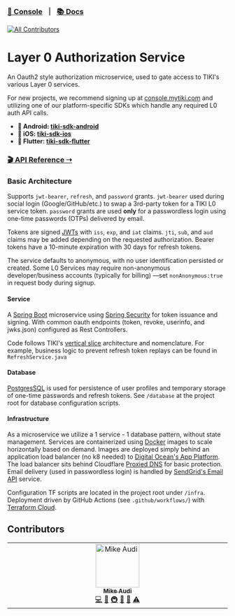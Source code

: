 ###  [🍍 Console](https://console.mytiki.com) &nbsp; ⏐ &nbsp; [📚 Docs](https://docs.mytiki.com)
<!-- ALL-CONTRIBUTORS-BADGE:START - Do not remove or modify this section -->
[![All Contributors](https://img.shields.io/badge/all_contributors-1-orange.svg?style=flat-square)](#contributors-)
<!-- ALL-CONTRIBUTORS-BADGE:END -->

# Layer 0 Authorization Service

An Oauth2 style authorization microservice, used to gate access to TIKI's various Layer 0 services.

For new projects, we recommend signing up at [console.mytiki.com](https://console.mytiki.com) and utilizing one of our
platform-specific SDKs which handle any required L0 auth API calls.

- **🤖 Android: [tiki-sdk-android](https://github.com/tiki/tiki-sdk-android)**
- **🍎 iOS: [tiki-sdk-ios](https://github.com/tiki/tiki-sdk-ios)**
- **🦋 Flutter: [tiki-sdk-flutter](https://github.com/tiki/tiki-sdk-flutter)**

### [🎬 API Reference ➝](https://docs.mytiki.com/reference/l0-auth-info-get)

### Basic Architecture

Supports `jwt-bearer`, `refresh`, and `password` grants. `jwt-bearer` used during social login (Google/GitHub/etc.) to
swap a 3rd-party token for a TIKI L0 service token. `password` grants are used **only** for a passwordless login using
one-time passwords (OTPs) delivered by email.

Tokens are signed [JWTs](https://jwt.io) with `iss`, `exp`, and `iat` claims. `jti`, `sub`, and `aud` claims may be
added depending on the requested authorization. Bearer tokens have a 10-minute expiration with 30 days for refresh
tokens.

The service defaults to anonymous, with no user identification persisted or created. Some L0 Services may require
non-anonymous developer/business accounts (typically for billing) —set `nonAnonymous:true` in request body during signup.

#### Service

A [Spring Boot](https://github.com/spring-projects/spring-boot) microservice
using [Spring Security](https://github.com/spring-projects/spring-security) for token issuance and signing. With common
oauth endpoints (token, revoke, userinfo, and jwks.json) configured as Rest Controllers.

Code follows TIKI's [vertical slice](https://jimmybogard.com/vertical-slice-architecture/) architecture and
nomenclature. For example, business logic to prevent refresh token replays can be found
in `RefreshService.java`

#### Database
[PostgresSQL](https://www.postgresql.org) is used for persistence of user profiles and temporary storage of one-time
passwords and refresh tokens. See `/database` at the project root for database configuration scripts.

#### Infrastructure
As a microservice we utilize a 1 service - 1 database pattern, without state management. Services are containerized
using [Docker](https://www.docker.com) images to scale horizontally based on demand. Images are deployed simply behind
an application load balancer (no k8 needed) to
[Digital Ocean's App Platform](https://docs.digitalocean.com/products/app-platform/). The load balancer sits behind
Cloudflare [Proxied DNS](https://developers.cloudflare.com/fundamentals/get-started/concepts/how-cloudflare-works/) for
basic protection. Email delivery (used in passwordless login) is handled by
[SendGrid's Email API](https://sendgrid.com/solutions/email-api/smtp-service/) service.

Configuration TF scripts are located in the project root under `/infra`. Deployment
driven by GitHub Actions (see `.github/workflows/`) with [Terraform Cloud](https://www.terraform.io).

## Contributors

<!-- ALL-CONTRIBUTORS-LIST:START - Do not remove or modify this section -->
<!-- prettier-ignore-start -->
<!-- markdownlint-disable -->
<table>
  <tbody>
    <tr>
      <td align="center" valign="top" width="14.28%"><a href="http://mytiki.com"><img src="https://avatars.githubusercontent.com/u/3769672?v=4?s=100" width="100px;" alt="Mike Audi"/><br /><sub><b>Mike Audi</b></sub></a><br /><a href="https://github.com/tiki/tiki-account/commits?author=mike-audi" title="Code">💻</a> <a href="https://github.com/tiki/tiki-account/pulls?q=is%3Apr+reviewed-by%3Amike-audi" title="Reviewed Pull Requests">👀</a> <a href="#infra-mike-audi" title="Infrastructure (Hosting, Build-Tools, etc)">🚇</a> <a href="#maintenance-mike-audi" title="Maintenance">🚧</a> <a href="https://github.com/tiki/tiki-account/commits?author=mike-audi" title="Documentation">📖</a> <a href="https://github.com/tiki/tiki-account/commits?author=mike-audi" title="Tests">⚠️</a></td>
    </tr>
  </tbody>
</table>

<!-- markdownlint-restore -->
<!-- prettier-ignore-end -->

<!-- ALL-CONTRIBUTORS-LIST:END -->
<!-- prettier-ignore-start -->
<!-- markdownlint-disable -->

<!-- markdownlint-restore -->
<!-- prettier-ignore-end -->

<!-- ALL-CONTRIBUTORS-LIST:END -->
